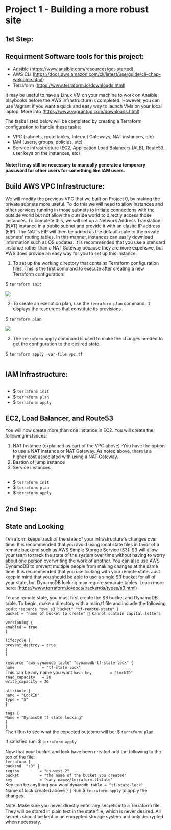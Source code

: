 # Project 1 - Building a more robust site


## 1st Step:

## Requirment Software tools for this project:
- Ansible (https://www.ansible.com/resources/get-started)
- AWS CLI (https://docs.aws.amazon.com/cli/latest/userguide/cli-chap-welcome.html)
- Terraform (https://www.terraform.io/downloads.html)

It may be useful to have a Linux VM on your machine to work on Ansible playbooks before the AWS infrastructure is completed. However, you can use Vagrant if you want a 
quick and easy way to launch VMs on your local laptop. More info (https://www.vagrantup.com/downloads.html)

The tasks listed below will be completed by creating a Terraform configuration to handle these tasks:
- VPC (subnets, route tables, Internet Gateways, NAT instances, etc)
- IAM (users, groups, policies, etc)
- Service infrastructure (EC2, Application Load Balancers (ALB), Route53, user keys on the instances, etc)

#### Note: It may still be necessary to manually generate a temporary password for other users for something like IAM users.


## Build AWS VPC Infrastructure:

We will modify the previous VPC that we built on Project 0, by making the private subnets more useful. To do this we will need to allow instances and other services running in those subnets to initiate connections with the outside world but not allow the outside world to directly access those instances.
To complete this, we will set up a Network Address Translation (NAT) instance in a public subnet and provide it with an elastic IP address (EIP). The NAT's EIP will then be added as the default route to the private subnets' routing tables. In this manner, instances can easily download information such as OS updates. It is recommended that you use a standard instance rather than a NAT Gateway because they are more expensive, but AWS does provide an easy way for you to set up this instance.

1. To set up the working directory that contains Terraform configuration files, This is the first command to execute after creating a new Terraform configuration:<br>

$ `terraform init`

![](https://miro.medium.com/max/875/1*PLb-9IeHknJ8nuzS6mtaMQ.png)



2. To create an execution plan, use the `terraform plan` command. It displays the resources that constitute its provisions.

$ `terraform plan`

![](https://miro.medium.com/max/875/1*_3GN_BU1ZYoz4XMKo6_VoA.png)

3. The `terraform apply` command is used to make the changes needed to get the configuration to the desired state.<br>

$ `terraform apply -var-file vpc.tf`

![]()

## IAM Infrastructure:

![]()

- $ `terraform init`
- $ `terraform plan`
- $ `terraform apply`

## EC2, Load Balancer, and Route53
You will now create more than one instance in EC2. You will create the following instances:

1. NAT Instance (explained as part of the VPC above) 
  -You have the option to use a NAT instance or NAT Gateway. As noted above, there is a higher cost associated with using a NAT Gateway. 
2. Bastion of jump instance
3. Service instances





![]()

- $ `terraform init`
- $ `terraform plan`
- $ `terraform apply`



## 2nd Step:
## State and Locking

Terraform keeps track of the state of your infrastructure's changes over time. 
It is recommended that you avoid using local state files in favor of a remote backend such as AWS Simple Storage Service (S3). 
S3 will allow your team to track the state of the system over time without having to worry about one person overwriting the work of another.
You can also use AWS DynamoDB to prevent multiple people from making changes at the same time. It is recommended that you use locking with your remote state.
Just keep in mind that you should be able to use a single S3 bucket for all of your state, but DynamoDB locking may require separate tables.
Learn more here: (https://www.terraform.io/docs/backends/types/s3.html)

To use remote state, you must first create the S3 bucket and DynamoDB table. To begin, make a directory with a main.tf file and include the following code:
`resource "aws_s3_bucket" "tf-remote-state" {` <br>
  `bucket = "name of bucket to create"  Cannot contain capital letters` <br>

  `versioning {` <br>
    `enabled = true` <br>
  `}` <br>

  `lifecycle {`<br>
    `prevent_destroy = true`<br>
  `}`<br>
`}` <br>

`resource "aws_dynamodb_table" "dynamodb-tf-state-lock" {`<br>
  `name            = "tf-state-lock"` <br> This can be any name you want
  `hash_key        = "LockID"`<br>
  `read_capacity   = 20`<br>
  `write_capacity = 20`<br>

  `attribute {`<br>
    `name = "LockID"`<br>
    `type = "S"`<br>
  `}`<br>

  `tags {`<br>
    `Name = "DynamoDB tf state locking"`<br>
  `}`<br>
`}`<br>
Then Run to see what the expected outcome will be: 
$ `terraform plan` 

If satisfied run: $ `terraform apply`

Now that your bucket and lock have been created add the following to the top of the file: <br>
`terraform {` <br>
    `backend  "s3" {` <br>
    `region         = "us-west-2"` <br>
    `bucket         = "the name of the bucket you created"` <br>
    `key            = "<any name>/terraform.tfstate"` <br> Key can be anything you want
    `dynamodb_table = "tf-state-lock"` <br> Name of lock created above 
    `}`
`}`
Run $ `terraform apply` to apply the changes.

Note: Make sure you never directly enter any secrets into a Terraform file. They will be stored in plain text in the state file, which is never desired. All secrets should be kept in an encrypted storage system and only decrypted when necessary.






